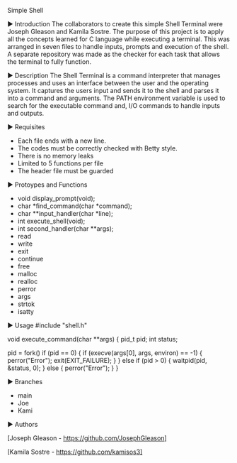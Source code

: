 Simple Shell

▶ Introduction 
    The collaborators to create this simple Shell Terminal were Joseph Gleason and Kamila Sostre. The 
purpose of this project is to apply all the concepts learned for C language while executing a terminal. 
This was arranged in seven files to handle inputs, prompts and execution of the shell. A separate repository was made as the checker for each task that allows the terminal to fully function. 

▶ Description
  The Shell Terminal is a command interpreter that manages processes and uses an interface between the user and the operating system. It captures the users input and sends it to the shell and parses it into a command and arguments. The PATH environment variable is used to search for the executable command 
and, I/O commands to handle inputs and outputs. 

▶ Requisites
 
* Each file ends with a new line.
* The codes must be correctly checked with Betty style.
* There is no memory leaks
* Limited to 5 functions per file
* The header file must be guarded

▶ Protoypes and Functions

* void display_prompt(void);
* char *find_command(char *command);
* char **input_handler(char *line);
* int execute_shell(void);
* int second_handler(char **args);
* read
* write
* exit
* continue
* free
* malloc
* realloc
* perror
* args
* strtok
* isatty

▶ Usage
#include "shell.h"

void execute_command(char **args)
{
   pid_t pid;
   int status;

   pid = fork()
   if (pid == 0)
   {
         if (execve(args[0], args, environ) == -1)
         {
            perror("Error");
            exit(EXIT_FAILURE);
         }
   }
   else if (pid > 0)
   {
   waitpid(pid, &status, 0);
   }
   else
   {
      perror("Error");
   }
}


▶ Branches

* main
* Joe
* Kami

▶ Authors

[Joseph Gleason - https://github.com/JosephGleason]


[Kamila Sostre - https://github.com/kamisos3]
